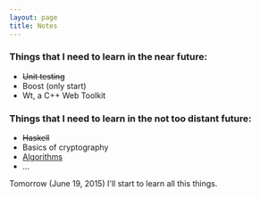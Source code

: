 ```yaml
---
layout: page
title: Notes
---
```


### Things that I need to learn in the near future:

 - <del>Unit testing</del>
 - Boost (only start)
 - Wt, a C++ Web Toolkit

### Things that I need to learn in the not too distant future:

 - <del>Haskell</del>
 - Basics of cryptography
 - [Algorithms][algo]
 - ...

Tomorrow (June 19, 2015) I'll start to learn all this things.

[algo]: http://e-maxx.ru/algo
